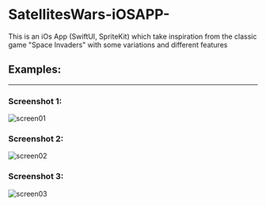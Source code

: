 # SatellitesWars-iOSAPP-
This is an iOs App (SwiftUI, SpriteKit) which take inspiration from the classic game "Space Invaders" with some variations and different features


## Examples:

***

### Screenshot 1:
![screen01](https://user-images.githubusercontent.com/94653280/177180082-c44e375b-3a86-475e-a05a-c25a65f3aad0.png)
### Screenshot 2:
![screen02](https://user-images.githubusercontent.com/94653280/177180195-0329bd6d-8bdc-4561-acf9-05e922e0f33c.png)
### Screenshot 3:
![screen03](https://user-images.githubusercontent.com/94653280/177180209-001d2c3a-2199-48ec-8af7-b65b0a46321d.png)

